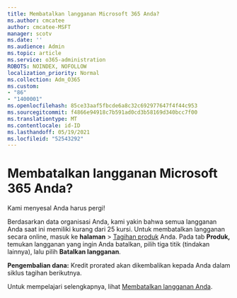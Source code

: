 ```yaml
---
title: Membatalkan langganan Microsoft 365 Anda?
ms.author: cmcatee
author: cmcatee-MSFT
manager: scotv
ms.date: ''
ms.audience: Admin
ms.topic: article
ms.service: o365-administration
ROBOTS: NOINDEX, NOFOLLOW
localization_priority: Normal
ms.collection: Adm_O365
ms.custom:
- "86"
- "1400001"
ms.openlocfilehash: 85ce33aaf5fbcde6a8c32c692977647f4f44c953
ms.sourcegitcommit: f4866e94918c7b591ad0cd3b58169d340bcc7f00
ms.translationtype: MT
ms.contentlocale: id-ID
ms.lasthandoff: 05/19/2021
ms.locfileid: "52543292"
---
```

# <a name="canceling-your-microsoft-365-subscription"></a>Membatalkan langganan Microsoft 365 Anda?

Kami menyesal Anda harus pergi!
  
Berdasarkan data organisasi Anda, kami yakin bahwa semua langganan Anda saat ini memiliki kurang dari 25 kursi. Untuk membatalkan langganan secara online, masuk ke **halaman** \> [Tagihan produk](https://go.microsoft.com/fwlink/p/?linkid=842054) Anda. Pada tab **Produk,** temukan langganan yang ingin Anda batalkan, pilih tiga titik (tindakan lainnya), lalu pilih **Batalkan langganan**.
  
**Pengembalian dana:** Kredit prorated akan dikembalikan kepada Anda dalam siklus tagihan berikutnya.

Untuk mempelajari selengkapnya, lihat [Membatalkan langganan Anda](/microsoft-365/commerce/subscriptions/cancel-your-subscription).